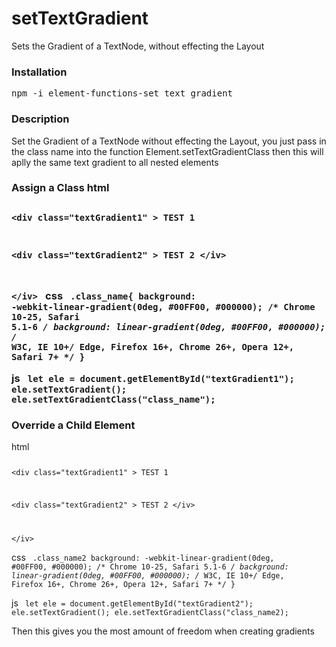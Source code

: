 # setTextGradient
Sets the Gradient of a TextNode, without effecting the Layout

<h3>Installation</h3>

<pre>
npm -i element-functions-set_text_gradient
</pre>

<h3>Description</h3>
Set the Gradient of a TextNode without effecting the Layout, you just pass in the class name into 
the function Element.setTextGradientClass then this will aplly the same text gradient to all nested elements

<h3>Assign a Class</3>
html

<code>

&lt;div class="textGradient1" &gt;
TEST 1

  &lt;div class="textGradient2" &gt;
  TEST 2
  &lt;/iv&gt;

&lt;/iv&gt;
</code>
css
<code>
.class_name{
background: -webkit-linear-gradient(0deg, #00FF00, #000000);  /* Chrome 10-25, Safari 5.1-6 */
background: linear-gradient(0deg, #00FF00, #000000); /* W3C, IE 10+/ Edge, Firefox 16+, Chrome 26+, Opera 12+, Safari 7+ */
}
</code>

js
<code>
let ele = document.getElementById("textGradient1");
ele.setTextGradient();
ele.setTextGradientClass("class_name");
</code>

<h3>Override a Child Element</h3>
html
<code>

&lt;div class="textGradient1" &gt;
TEST 1

  &lt;div class="textGradient2" &gt;
  TEST 2
  &lt;/iv&gt;

&lt;/iv&gt;
</code>

css
<code>
.class_name2
background: -webkit-linear-gradient(0deg, #00FF00, #000000);  /* Chrome 10-25, Safari 5.1-6 */
background: linear-gradient(0deg, #00FF00, #000000); /* W3C, IE 10+/ Edge, Firefox 16+, Chrome 26+, Opera 12+, Safari 7+ */
}
</code>

js
<code>
let ele = document.getElementById("textGradient2");
ele.setTextGradient();
ele.setTextGradientClass("class_name2);
</code>

Then this  gives you the most amount of freedom when creating gradients
